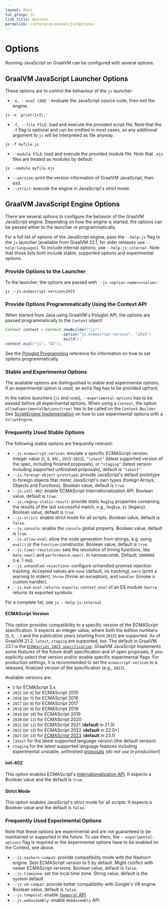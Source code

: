 ```yaml
---
layout: docs
toc_group: js
link_title: Options
permalink: /reference-manual/js/Options/
---
```

# Options

Running JavaScript on GraalVM can be configured with several options.

## GraalVM JavaScript Launcher Options

These options are to control the behaviour of the `js` launcher:
* `-e, --eval CODE `: evaluate the JavaScript source code, then exit the engine.
```shell
js -e 'print(1+2);'
```
* `-f, --file FILE`: load and execute the provided script file. Note that the `-f` flag is optional and can be omitted in most cases, as any additional argument to `js` will be interpreted as file anyway.
```shell
js -f myfile.js
```
* `--module FILE`: load and execute the provided module file. Note that `.mjs` files are treated as modules by default.
```shell
js --module myfile.mjs
```
* `--version`: print the version information of GraalVM JavaScript, then exit.
* `--strict`: execute the engine in JavaScript's _strict mode_.

##  GraalVM JavaScript Engine Options

There are several options to configure the behavior of the GraalVM JavaScript engine.
Depending on how the engine is started, the options can be passed either to the launcher or programmatically.

For a full list of options of the JavaScript engine, pass the `--help:js` flag to the `js` launcher (available from GraalVM 22.1, for older releases use `--help:languages`).
To include internal options, use `--help:js:internal`.
Note that those lists both include stable, supported options and experimental options.

### Provide Options to the Launcher
To the launcher, the options are passed with `--js.<option-name>=<value>`:
```shell
js --js.ecmascript-version=2015
```

### Provide Options Programmatically Using the Context API
When started from Java using GraalVM's Polyglot API, the options are passed programmatically to the `Context` object:
```java
Context context = Context.newBuilder("js")
                         .option("js.ecmascript-version", "2015")
                         .build();
context.eval("js", "42");
```

See the [Polyglot Programming](https://github.com/oracle/graal/blob/master/docs/reference-manual/polyglot-programming.md#passing-options-programmatically) reference for information on how to set options programmatically.

### Stable and Experimental Options

The available options are distinguished in stable and experimental options.
If an experimental option is used, an extra flag has to be provided upfront.

In the native launchers (`js` and `node`), `--experimental-options` has to be passed before all experimental options.
When using a `Context`, the option `allowExperimentalOptions(true)` has to be called on the `Context.Builder`.
See [ScriptEngine Implementation](ScriptEngine.md) on how to use experimental options with a `ScriptEngine`.

### Frequently Used Stable Options

The following stable options are frequently relevant:
   * `--js.ecmascript-version`: emulate a specific ECMAScript version. Integer value (`5`, `6`, etc., `2015`-`2022`), `"latest"` (latest supported version of the spec, including finished proposals), or `"staging"` (latest version including supported unfinished proposals), default is `"latest"`.
   * `--js.foreign-object-prototype`: provide JavaScript's default prototype to foreign objects that mimic JavaScript's own types (foreign Arrays, Objects and Functions). Boolean value, default is `true`.
   * `--js.intl-402`: enable ECMAScript Internationalization API. Boolean value, default is `true`.
   * `--js.regexp-static-result`: provide static `RegExp` properties containing the results of the last successful match, e.g., `RegExp.$1` (legacy). Boolean value, default is `true`.
   * `--js.strict`: enable strict mode for all scripts. Boolean value, default is `false`.
   * `--js.console`: enable the `console` global property. Boolean value, default is `true`.
   * `--js.allow-eval`: allow the code generation from strings, e.g. using `eval()` or the `Function` constructor. Boolean value, default is `true`.
   * `--js.timer-resolution`: sets the resolution of timing functions, like `Date.now()` and `performance.now()`, in nanoseconds. Default: `1000000` (i.e. 1 ms).
   * `--js.unhandled-rejections`: configure unhandled promise rejection tracking. Accepted values are `none` (default, no tracking), `warn` (print a warning to stderr), `throw` (throw an exception), and `handler` (invoke a custom handler).
   * `--js.esm-eval-returns-exports`: `context.eval` of an ES module `Source` returns its exported symbols.

For a complete list, use `js --help:js:internal`

#### ECMAScript Version

This option provides compatibility to a specific version of the ECMAScript specification.
It expects an integer value, where both the edition numbers (`5`, `6`, ...) and the publication years (starting from `2015`) are supported.
As of GraalVM 21.2, `latest`, `staging` are supported, too.
The default in GraalVM 23.1 is the [`ECMAScript 2023 specification`](https://262.ecma-international.org/14.0/).
GraalVM JavaScript implements some features of the future draft specification and of open proposals, if you explicitly select that version and/or enable specific experimental flags.
For production settings, it is recommended to set the `ecmascript-version` to a released, finalized version of the specification (e.g., `2022`).

Available versions are:
* `5` for ECMAScript 5.x
* `2015` (or `6`) for ECMAScript 2015
* `2016` (or `7`) for ECMAScript 2016
* `2017` (or `8`) for ECMAScript 2017
* `2018` (or `9`) for ECMAScript 2018
* `2019` (or `10`) for ECMAScript 2019
* `2020` (or `11`) for ECMAScript 2020
* `2021` (or `12`) for ECMAScript 2021 (**default** in 21.3)
* `2022` (or `13`) for ECMAScript 2022 (**default** in 22.0+)
* `2023` (or `14`) for [ECMAScript 2023](https://262.ecma-international.org/14.0/) (**default** in 23.1)
* `latest` for the latest supported language version (the default version)
* `staging` for the latest supported language features including experimental unstable, unfinished [proposals](https://github.com/tc39/proposals) (_do not use in production!_)

#### intl-402

This option enables ECMAScript's [Internationalization API](https://tc39.github.io/ecma402/).
It expects a Boolean value and the default is `true`.

#### Strict Mode

This option enables JavaScript's strict mode for all scripts.
It expects a Boolean value and the default is `false`.

### Frequently Used Experimental Options
Note that these options are experimental and are not guaranteed to be maintained or supported in the future.
To use them, the `--experimental-options` flag is required or the experimental options have to be enabled on the Context, see above.

   * `--js.nashorn-compat`: provide compatibility mode with the Nashorn engine. Sets ECMAScript version to 5 by default. Might conflict with newer ECMAScript versions. Boolean value, default is `false`.
   * `--js.timezone`: set the local time zone. String value, default is the system default.
   * `--js.v8-compat`: provide better compatibility with Google's V8 engine. Boolean value, default is `false`.
   * `--js.temporal`: enable [`Temporal` API](https://github.com/tc39/proposal-temporal).
   * `--js.webassembly`: enable `WebAssembly` API.
